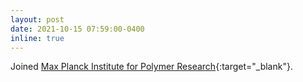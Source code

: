 ```yaml
---
layout: post
date: 2021-10-15 07:59:00-0400
inline: true
---
```

Joined [Max Planck Institute for Polymer Research](https://www.mpip-mainz.mpg.de/en/home){:target="_blank"}.
